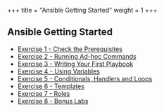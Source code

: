 +++
title = "Ansible Getting Started"
weight = 1
+++

## Ansible Getting Started

 - [Exercise 1 - Check the Prerequisites](1-setup)
 - [Exercise 2 - Running Ad-hoc Commands](2-adhoc)
 - [Exercise 3 - Writing Your First Playbook](3-playbook)
 - [Exercise 4 - Using Variables](4-variables)
 - [Exercise 5 - Conditionals, Handlers and Loops](5-handlers)
 - [Exercise 6 - Templates](6-templates)
 - [Exercise 7 - Roles](7-role)
 - [Exercise 8 - Bonus Labs](8-bonus)
